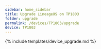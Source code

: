 ```yaml
---
sidebar: home_sidebar
title: Upgrade LineageOS on TP1803
folder: upgrade
permalink: /devices/TP1803/upgrade
device: TP1803
---
```

{% include templates/device_upgrade.md %}
